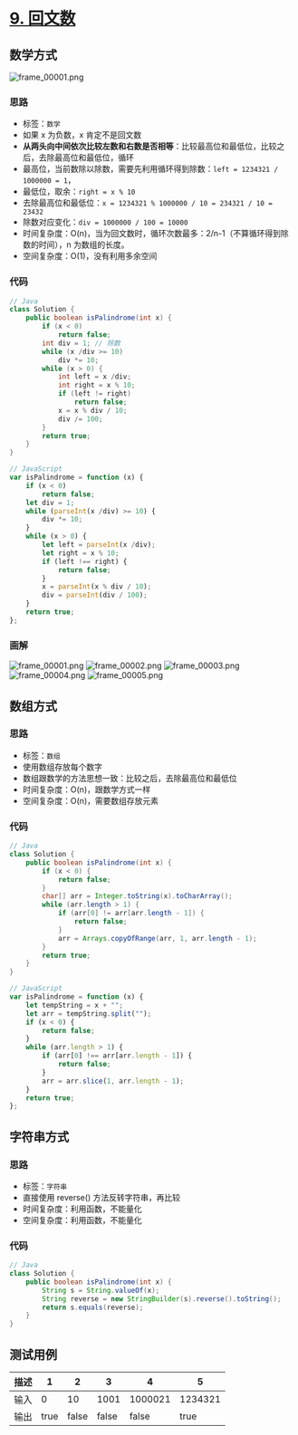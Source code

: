 # [9. 回文数](https://leetcode-cn.com/problems/palindrome-number/)

## 数学方式

![frame_00001.png](https://deppwang.oss-cn-beijing.aliyuncs.com/blog/2019-12-22-020859.jpg)

### 思路

* 标签：` 数学 `
* 如果 x 为负数，x 肯定不是回文数
* **从两头向中间依次比较左数和右数是否相等**：比较最高位和最低位，比较之后，去除最高位和最低位，循环
* 最高位，当前数除以除数，需要先利用循环得到除数：`left = 1234321 / 1000000 = 1`，
* 最低位，取余：`right = x % 10`
* 去除最高位和最低位：`x = 1234321 % 1000000 / 10 = 234321 / 10 = 23432`
* 除数对应变化：`div = 1000000 / 100 = 10000`
* 时间复杂度：O(n)，当为回文数时，循环次数最多：2/n-1（不算循环得到除数的时间），n 为数组的长度。
* 空间复杂度：O(1)，没有利用多余空间

### 代码
```Java
// Java
class Solution {
    public boolean isPalindrome(int x) {
        if (x < 0)
            return false;
        int div = 1; // 除数
        while (x /div >= 10)
            div *= 10;
        while (x > 0) {
            int left = x /div;
            int right = x % 10;
            if (left != right)
                return false;
            x = x % div / 10;
            div /= 100;
        }
        return true;
    }
}
```
```JavaScript
// JavaScript
var isPalindrome = function (x) {
    if (x < 0)
        return false;
    let div = 1;
    while (parseInt(x /div) >= 10) {
        div *= 10;
    }
    while (x > 0) {
        let left = parseInt(x /div);
        let right = x % 10;
        if (left !== right) {
            return false;
        }
        x = parseInt(x % div / 10);
        div = parseInt(div / 100);
    }
    return true;
};
```
### 画解

![frame_00001.png](https://deppwang.oss-cn-beijing.aliyuncs.com/blog/2019-12-22-020901.png)
![frame_00002.png](https://deppwang.oss-cn-beijing.aliyuncs.com/blog/2019-12-22-020902.png)
![frame_00003.png](https://deppwang.oss-cn-beijing.aliyuncs.com/blog/2019-12-22-020905.png)
![frame_00004.png](https://deppwang.oss-cn-beijing.aliyuncs.com/blog/2019-12-22-020910.png)
![frame_00005.png](https://deppwang.oss-cn-beijing.aliyuncs.com/blog/2019-12-22-020913.png)

## 数组方式

### 思路

* 标签：` 数组 `
* 使用数组存放每个数字
* 数组跟数学的方法思想一致：比较之后，去除最高位和最低位
* 时间复杂度：O(n)，跟数学方式一样
* 空间复杂度：O(n)，需要数组存放元素
### 代码
```Java
// Java
class Solution {
    public boolean isPalindrome(int x) {
        if (x < 0) {
            return false;
        }
        char[] arr = Integer.toString(x).toCharArray();
        while (arr.length > 1) {
            if (arr[0] != arr[arr.length - 1]) {
                return false;
            }
            arr = Arrays.copyOfRange(arr, 1, arr.length - 1);
        }
        return true;
    }
}
```
```JavaScript
// JavaScript
var isPalindrome = function (x) {
    let tempString = x + "";
    let arr = tempString.split("");
    if (x < 0) {
        return false;
    }
    while (arr.length > 1) {
        if (arr[0] !== arr[arr.length - 1]) {
            return false;
        }
        arr = arr.slice(1, arr.length - 1);
    }
    return true;
};
```
## 字符串方式

### 思路

* 标签：` 字符串 `
* 直接使用 reverse() 方法反转字符串，再比较
* 时间复杂度：利用函数，不能量化
* 空间复杂度：利用函数，不能量化

### 代码
```Java
// Java
class Solution {
    public boolean isPalindrome(int x) {
        String s = String.valueOf(x);
        String reverse = new StringBuilder(s).reverse().toString();
        return s.equals(reverse);
    }
}
```

## 测试用例
描述 | 1 | 2 | 3 | 4 | 5 
---|---|---|---|---|---
输入 | 0 | 10 | 1001 | 1000021 | 1234321
输出 | true | false |  false | false | true